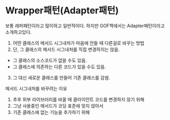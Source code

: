 # Wrapper패턴(Adapter패턴)
보통 래퍼패턴이라고 많이하고 일반적이다. 하지만 GOF책에서는 Adapter패턴이라고 소개하고있다.

1. 어떤 클래스의 메서드 시그내처가 마음에 안들 때 다른걸로 바꾸는 방법
2. 단, 그 클래스의 메서드 시그내처를 직접 변경하지는 않음.
* 그 클래스의 소스코드가 없을 수도 있음.
* 그 클래스에 의존하는 다른 코드가 있을 수도 있음.
3. 그 대신 새로운 클래스를 만들어 기존 클래스를 감쌈.

메서드 시그내처를 바꾸려는 이유
1. 추후 외부 라이브러리를 바꿀 때 클라이언트 코드를 변경하지 않기 위해
2. 그냥 사용중인 메서드가 코딩 표준에 맞지 않아서
3. 기존 클래스에 없는 기능을 추가하기 위해
